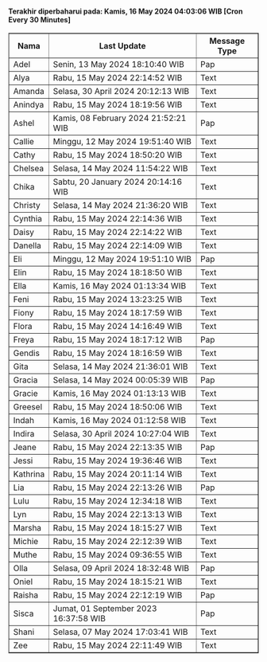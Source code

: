 #### Terakhir diperbaharui pada: Kamis, 16 May 2024 04:03:06 WIB [Cron Every 30 Minutes]

<table border='1'><tr><th>Nama</th><th>Last Update</th><th>Message Type</th></tr><tr><td>Adel</td><td>Senin, 13 May 2024 18:10:40 WIB</td><td>Pap</td></tr><tr><td>Alya</td><td>Rabu, 15 May 2024 22:14:52 WIB</td><td>Text</td></tr><tr><td>Amanda</td><td>Selasa, 30 April 2024 20:12:13 WIB</td><td>Text</td></tr><tr><td>Anindya</td><td>Rabu, 15 May 2024 18:19:56 WIB</td><td>Text</td></tr><tr><td>Ashel</td><td>Kamis, 08 February 2024 21:52:21 WIB</td><td>Pap</td></tr><tr><td>Callie</td><td>Minggu, 12 May 2024 19:51:40 WIB</td><td>Text</td></tr><tr><td>Cathy</td><td>Rabu, 15 May 2024 18:50:20 WIB</td><td>Text</td></tr><tr><td>Chelsea</td><td>Selasa, 14 May 2024 11:54:22 WIB</td><td>Text</td></tr><tr><td>Chika</td><td>Sabtu, 20 January 2024 20:14:16 WIB</td><td>Text</td></tr><tr><td>Christy</td><td>Selasa, 14 May 2024 21:36:20 WIB</td><td>Text</td></tr><tr><td>Cynthia</td><td>Rabu, 15 May 2024 22:14:36 WIB</td><td>Text</td></tr><tr><td>Daisy</td><td>Rabu, 15 May 2024 22:14:22 WIB</td><td>Text</td></tr><tr><td>Danella</td><td>Rabu, 15 May 2024 22:14:09 WIB</td><td>Text</td></tr><tr><td>Eli</td><td>Minggu, 12 May 2024 19:51:10 WIB</td><td>Pap</td></tr><tr><td>Elin</td><td>Rabu, 15 May 2024 18:18:50 WIB</td><td>Text</td></tr><tr><td>Ella</td><td>Kamis, 16 May 2024 01:13:34 WIB</td><td>Text</td></tr><tr><td>Feni</td><td>Rabu, 15 May 2024 13:23:25 WIB</td><td>Text</td></tr><tr><td>Fiony</td><td>Rabu, 15 May 2024 18:17:59 WIB</td><td>Text</td></tr><tr><td>Flora</td><td>Rabu, 15 May 2024 14:16:49 WIB</td><td>Text</td></tr><tr><td>Freya</td><td>Rabu, 15 May 2024 18:17:12 WIB</td><td>Pap</td></tr><tr><td>Gendis</td><td>Rabu, 15 May 2024 18:16:59 WIB</td><td>Text</td></tr><tr><td>Gita</td><td>Selasa, 14 May 2024 21:36:01 WIB</td><td>Text</td></tr><tr><td>Gracia</td><td>Selasa, 14 May 2024 00:05:39 WIB</td><td>Pap</td></tr><tr><td>Gracie</td><td>Kamis, 16 May 2024 01:13:13 WIB</td><td>Text</td></tr><tr><td>Greesel</td><td>Rabu, 15 May 2024 18:50:06 WIB</td><td>Text</td></tr><tr><td>Indah</td><td>Kamis, 16 May 2024 01:12:58 WIB</td><td>Text</td></tr><tr><td>Indira</td><td>Selasa, 30 April 2024 10:27:04 WIB</td><td>Text</td></tr><tr><td>Jeane</td><td>Rabu, 15 May 2024 22:13:35 WIB</td><td>Pap</td></tr><tr><td>Jessi</td><td>Rabu, 15 May 2024 19:36:46 WIB</td><td>Text</td></tr><tr><td>Kathrina</td><td>Rabu, 15 May 2024 20:11:14 WIB</td><td>Text</td></tr><tr><td>Lia</td><td>Rabu, 15 May 2024 22:13:26 WIB</td><td>Pap</td></tr><tr><td>Lulu</td><td>Rabu, 15 May 2024 12:34:18 WIB</td><td>Text</td></tr><tr><td>Lyn</td><td>Rabu, 15 May 2024 22:13:13 WIB</td><td>Text</td></tr><tr><td>Marsha</td><td>Rabu, 15 May 2024 18:15:27 WIB</td><td>Text</td></tr><tr><td>Michie</td><td>Rabu, 15 May 2024 22:12:39 WIB</td><td>Text</td></tr><tr><td>Muthe</td><td>Rabu, 15 May 2024 09:36:55 WIB</td><td>Text</td></tr><tr><td>Olla</td><td>Selasa, 09 April 2024 18:32:48 WIB</td><td>Pap</td></tr><tr><td>Oniel</td><td>Rabu, 15 May 2024 18:15:21 WIB</td><td>Text</td></tr><tr><td>Raisha</td><td>Rabu, 15 May 2024 22:12:19 WIB</td><td>Pap</td></tr><tr><td>Sisca</td><td>Jumat, 01 September 2023 16:37:58 WIB</td><td>Pap</td></tr><tr><td>Shani</td><td>Selasa, 07 May 2024 17:03:41 WIB</td><td>Text</td></tr><tr><td>Zee</td><td>Rabu, 15 May 2024 22:11:49 WIB</td><td>Text</td></tr></table>
